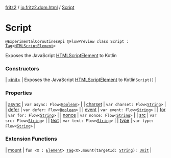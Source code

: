 [fritz2](../../index.md) / [io.fritz2.dom.html](../index.md) / [Script](./index.md)

# Script

`@ExperimentalCoroutinesApi @FlowPreview class Script : `[`Tag`](../../io.fritz2.dom/-tag/index.md)`<`[`HTMLScriptElement`](https://kotlinlang.org/api/latest/jvm/stdlib/org.w3c.dom/-h-t-m-l-script-element/index.html)`>`

Exposes the JavaScript [HTMLScriptElement](https://developer.mozilla.org/en/docs/Web/API/HTMLScriptElement) to Kotlin

### Constructors

| [&lt;init&gt;](-init-.md) | Exposes the JavaScript [HTMLScriptElement](https://developer.mozilla.org/en/docs/Web/API/HTMLScriptElement) to Kotlin`Script()` |

### Properties

| [async](async.md) | `var async: Flow<`[`Boolean`](https://kotlinlang.org/api/latest/jvm/stdlib/kotlin/-boolean/index.html)`>` |
| [charset](charset.md) | `var charset: Flow<`[`String`](https://kotlinlang.org/api/latest/jvm/stdlib/kotlin/-string/index.html)`>` |
| [defer](defer.md) | `var defer: Flow<`[`Boolean`](https://kotlinlang.org/api/latest/jvm/stdlib/kotlin/-boolean/index.html)`>` |
| [event](event.md) | `var event: Flow<`[`String`](https://kotlinlang.org/api/latest/jvm/stdlib/kotlin/-string/index.html)`>` |
| [for](for.md) | `var for: Flow<`[`String`](https://kotlinlang.org/api/latest/jvm/stdlib/kotlin/-string/index.html)`>` |
| [nonce](nonce.md) | `var nonce: Flow<`[`String`](https://kotlinlang.org/api/latest/jvm/stdlib/kotlin/-string/index.html)`>` |
| [src](src.md) | `var src: Flow<`[`String`](https://kotlinlang.org/api/latest/jvm/stdlib/kotlin/-string/index.html)`>` |
| [text](text.md) | `var text: Flow<`[`String`](https://kotlinlang.org/api/latest/jvm/stdlib/kotlin/-string/index.html)`>` |
| [type](type.md) | `var type: Flow<`[`String`](https://kotlinlang.org/api/latest/jvm/stdlib/kotlin/-string/index.html)`>` |

### Extension Functions

| [mount](../../io.fritz2.dom/mount.md) | `fun <X : `[`Element`](https://kotlinlang.org/api/latest/jvm/stdlib/org.w3c.dom/-element/index.html)`> `[`Tag`](../../io.fritz2.dom/-tag/index.md)`<X>.mount(targetId: `[`String`](https://kotlinlang.org/api/latest/jvm/stdlib/kotlin/-string/index.html)`): `[`Unit`](https://kotlinlang.org/api/latest/jvm/stdlib/kotlin/-unit/index.html) |

